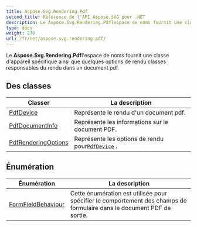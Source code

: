 ```yaml
---
title: Aspose.Svg.Rendering.Pdf
second_title: Référence de l'API Aspose.SVG pour .NET
description: Le Aspose.Svg.Rendering.Pdflespace de noms fournit une classe dappareil spécifique ainsi que quelques options de rendu classes responsables du rendu dans un document pdf.
type: docs
weight: 270
url: /fr/net/aspose.svg.rendering.pdf/
---
```

Le **Aspose.Svg.Rendering.Pdf**l'espace de noms fournit une classe d'appareil spécifique ainsi que quelques options de rendu classes responsables du rendu dans un document pdf.

## Des classes

| Classer | La description |
| --- | --- |
| [PdfDevice](./pdfdevice/) | Représente le rendu d'un document pdf. |
| [PdfDocumentInfo](./pdfdocumentinfo/) | Représente les informations sur le document PDF. |
| [PdfRenderingOptions](./pdfrenderingoptions/) | Représente les options de rendu pour[`PdfDevice`](../aspose.svg.rendering.pdf/pdfdevice/) . |
## Énumération

| Énumération | La description |
| --- | --- |
| [FormFieldBehaviour](./formfieldbehaviour/) | Cette énumération est utilisée pour spécifier le comportement des champs de formulaire dans le document PDF de sortie. |


